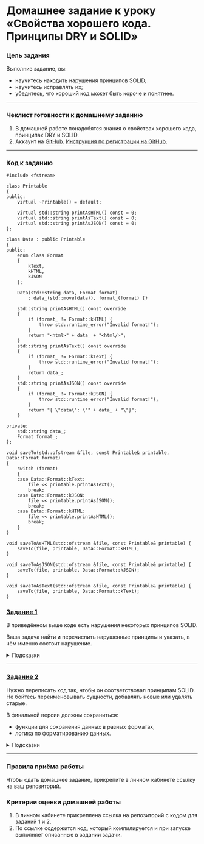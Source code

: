 # Домашнее задание к уроку «Свойства хорошего кода. Принципы DRY и SOLID»

### Цель задания

Выполнив задание, вы:

- научитесь находить нарушения принципов SOLID;
- научитесь исправлять их;
- убедитесь, что хороший код может быть короче и понятнее.

---

### Чеклист готовности к домашнему заданию

1. В домашней работе понадобятся знания о свойствах хорошего кода, принципах DRY и SOLID.
2. Аккаунт на [GitHub](https://github.com/). [Инструкция по регистрации на GitHub](https://github.com/netology-code/cppm-homeworks/tree/main/common/sign%20up).

------

### Код к заданию

```
#include <fstream>

class Printable
{
public:
    virtual ~Printable() = default;

    virtual std::string printAsHTML() const = 0;
    virtual std::string printAsText() const = 0;
    virtual std::string printAsJSON() const = 0;
};

class Data : public Printable
{
public:
    enum class Format
    {
        kText,
        kHTML,
        kJSON
    };

    Data(std::string data, Format format)
        : data_(std::move(data)), format_(format) {}

    std::string printAsHTML() const override
    {
        if (format_ != Format::kHTML) {
            throw std::runtime_error("Invalid format!");
        }
        return "<html>" + data_ + "<html/>";
    }
    std::string printAsText() const override
    {
        if (format_ != Format::kText) {
            throw std::runtime_error("Invalid format!");
        }
        return data_;
    }
    std::string printAsJSON() const override
    {
        if (format_ != Format::kJSON) {
            throw std::runtime_error("Invalid format!");
        }
        return "{ \"data\": \"" + data_ + "\"}";
    }

private:
    std::string data_;
    Format format_;
};

void saveTo(std::ofstream &file, const Printable& printable, Data::Format format)
{
    switch (format)
    {
    case Data::Format::kText:
        file << printable.printAsText();
        break;
    case Data::Format::kJSON:
        file << printable.printAsJSON();
        break;
    case Data::Format::kHTML:
        file << printable.printAsHTML();
        break;
    }
}

void saveToAsHTML(std::ofstream &file, const Printable& printable) {
    saveTo(file, printable, Data::Format::kHTML);
}

void saveToAsJSON(std::ofstream &file, const Printable& printable) {
    saveTo(file, printable, Data::Format::kJSON);
}

void saveToAsText(std::ofstream &file, const Printable& printable) {
    saveTo(file, printable, Data::Format::kText);
}
```

### [Задание 1](ErrorCode.cpp)

В приведённом выше коде есть нарушения некоторых принципов SOLID.

Ваша задача найти и перечислить нарушенные принципы и указать, в чём именно состоит нарушение.

<details> 
  <summary>Подсказки</summary>
  
   В коде нарушены три принципа SOLID:
  
   - подстановки Барбары Лисков,

   - открытости/закрытости,
  
   - разделения интерфейса.
</details>

------

### [Задание 2](CorrectCode)

Нужно переписать код так, чтобы он соответствовал принципам SOLID. Не бойтесь переименовывать сущности, добавлять новые или удалять старые. 

В финальной версии должны сохраниться:

- функции для сохранения данных в разных форматах,
- логика по форматированию данных.

<details> 
  <summary>Подсказки</summary>
  
  - Функция saveTo не должна ничего знать о формате данных.
  
  - Попробуйте разделить интерфейс Printable на несколько более специализированных интерфейсов.
  
  - Класс Data могут наследовать несколько потомков в зависимости от формата данных.
</details>


------

### Правила приёма работы

Чтобы сдать домашнее задание, прикрепите в личном кабинете ссылку на ваш репозиторий.

### Критерии оценки домашней работы

1. В личном кабинете прикреплена ссылка на репозиторий с кодом для заданий 1 и 2.
2. По ссылке содержится код, который компилируется и при запуске выполняет описанные в задании задачи.

